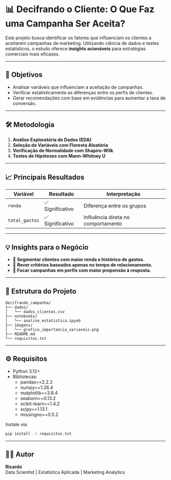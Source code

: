 
# 📊 Decifrando o Cliente: O Que Faz uma Campanha Ser Aceita?

Este projeto busca identificar os fatores que influenciam os clientes a aceitarem campanhas de marketing. Utilizando ciência de dados e testes estatísticos, o estudo oferece **insights acionáveis** para estratégias comerciais mais eficazes.

---

## 🧠 Objetivos

- Analisar variáveis que influenciam a aceitação de campanhas.
- Verificar estatisticamente as diferenças entre os perfis de clientes.
- Gerar recomendações com base em evidências para aumentar a taxa de conversão.

---

## 🛠️ Metodologia

1. **Análise Exploratória de Dados (EDA)**  
2. **Seleção de Variáveis com Floresta Aleatória**  
3. **Verificação de Normalidade com Shapiro-Wilk**  
4. **Testes de Hipóteses com Mann-Whitney U**

---

## 📈 Principais Resultados

| Variável             | Resultado | Interpretação |
|----------------------|-----------|---------------|
| `renda`              | ✅ Significativo | Diferença entre os grupos |
| `total_gastos`       | ✅ Significativo | Influência direta no comportamento |

---

## 💡 Insights para o Negócio

- 📌 **Segmentar clientes com maior renda e histórico de gastos.**  
- 📌 **Rever critérios baseados apenas no tempo de relacionamento.**  
- 📌 **Focar campanhas em perfis com maior propensão à resposta.**

---

## 📁 Estrutura do Projeto

```
decifrando_campanha/
├── dados/
│   └── dados_clientes.csv
├── notebooks/
│   └── analise_estatistica.ipynb
├── imagens/
│   └── grafico_importancia_variaveis.png
├── README.md
└── requisitos.txt
```

---

## ⚙️ Requisitos

- Python 3.12+
- Bibliotecas:
  - pandas==2.2.2
  - numpy==1.26.4
  - matplotlib==3.8.4
  - seaborn==0.13.2
  - scikit-learn==1.4.2
  - scipy==1.13.1
  - missingno==0.5.2

Instale via:

```bash
pip install -r requisitos.txt
```

---

## 👨‍💻 Autor

**Ricardo**  
Data Scientist | Estatística Aplicada | Marketing Analytics
